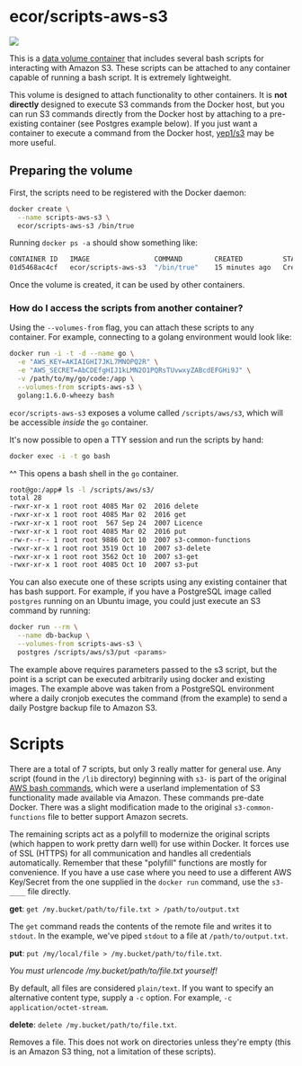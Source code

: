# ecor/scripts-aws-s3

[![](https://badge.imagelayers.io/ecor/scripts-aws-s3:latest.svg)](https://imagelayers.io/?images=ecor/scripts-aws-s3:latest 'Get your own badge on imagelayers.io')

This is a [data volume container](https://docs.docker.com/engine/userguide/containers/dockervolumes/)
that includes several bash scripts for interacting with Amazon S3. These scripts
can be attached to any container capable of running a bash script. It is
extremely lightweight.

This volume is designed to attach functionality to other containers.
It is **not directly** designed to execute S3 commands from the Docker host, but
you can run S3 commands directly from the Docker host by attaching to a pre-existing
container (see Postgres example below). If you just want a container to execute
a command from the Docker host, [yep1/s3](https://hub.docker.com/r/yep1/s3/) may
be more useful.

## Preparing the volume

First, the scripts need to be registered with the Docker daemon:

```sh
docker create \
  --name scripts-aws-s3 \
  ecor/scripts-aws-s3 /bin/true
```

Running `docker ps -a` should show something like:

```sh
CONTAINER ID   IMAGE                COMMAND        CREATED          STATUS   PORTS    NAMES
01d5468ac4cf   ecor/scripts-aws-s3  "/bin/true"    15 minutes ago   Created           scripts-aws-s3
```

Once the volume is created, it can be used by other containers.

### How do I access the scripts from another container?

Using the `--volumes-from` flag, you can attach these scripts to any container.
For example, connecting to a golang environment would look like:

```sh
docker run -i -t -d --name go \
  -e "AWS_KEY=AKIAIGHI7JKL7MNOPQ2R" \
  -e "AWS_SECRET=AbCDEfgHIJ1kLMN2O1PQRsTUvwxyZABcdEFGHi9J" \
  -v /path/to/my/go/code:/app \
  --volumes-from scripts-aws-s3 \
  golang:1.6.0-wheezy bash
```

`ecor/scripts-aws-s3` exposes a volume called `/scripts/aws/s3`, which will be
accessible _inside_ the `go` container.

It's now possible to open a TTY session and run the scripts by hand:

```sh
docker exec -i -t go bash
```

^^ This opens a bash shell in the `go` container.

```sh
root@go:/app# ls -l /scripts/aws/s3/
total 28
-rwxr-xr-x 1 root root 4085 Mar 02  2016 delete
-rwxr-xr-x 1 root root 4085 Mar 02  2016 get
-rwxr-xr-x 1 root root  567 Sep 24  2007 Licence
-rwxr-xr-x 1 root root 4085 Mar 02  2016 put
-rw-r--r-- 1 root root 9886 Oct 10  2007 s3-common-functions
-rwxr-xr-x 1 root root 3519 Oct 10  2007 s3-delete
-rwxr-xr-x 1 root root 3562 Oct 10  2007 s3-get
-rwxr-xr-x 1 root root 4085 Oct 10  2007 s3-put
```

You can also execute one of these scripts using any existing container that has
bash support. For example, if you have a PostgreSQL image called `postgres`
running on an Ubuntu image, you could just execute an S3 command by running:

```sh
docker run --rm \
  --name db-backup \
  --volumes-from scripts-aws-s3 \
  postgres /scripts/aws/s3/put <params>
```

The example above requires parameters passed to the s3 script, but the point is
a script can be executed arbitrarily using docker and existing images. The example
above was taken from a PostgreSQL environment where a daily cronjob executes the
command (from the example) to send a daily Postgre backup file to Amazon S3.

# Scripts

There are a total of 7 scripts, but only 3 really matter for general use.
Any script (found in the `/lib` directory) beginning with `s3-` is part of the
original [AWS bash commands](http://aws.amazon.com/code/943),
which were a userland implementation of S3 functionality made available via
Amazon. These commands pre-date Docker. There was a slight modification made
to the original `s3-common-functions` file to better support Amazon secrets.

The remaining scripts act as a polyfill to modernize the original scripts
(which happen to work pretty darn well) for use within Docker. It forces use
of SSL (HTTPS) for all communication and handles all credentials automatically.
Remember that these "polyfill" functions are mostly for convenience. If you
have a use case where you need to use a different AWS Key/Secret from the one
supplied in the `docker run` command, use the `s3-____` file directly.

**get**: `get /my.bucket/path/to/file.txt > /path/to/output.txt`

The `get` command reads the contents of the remote file and writes it to
`stdout`. In the example, we've piped `stdout` to a file at `/path/to/output.txt`.

**put**: `put /my/local/file > /my.bucket/path/to/file.txt`.

_You must urlencode /my.bucket/path/to/file.txt yourself!_

By default, all files are considered `plain/text`. If you want to specify an
alternative content type, supply a `-c` option. For example, `-c application/octet-stream`.

**delete**: `delete /my.bucket/path/to/file.txt`.

Removes a file. This does not work on directories unless they're empty (this is
an Amazon S3 thing, not a limitation of these scripts).

